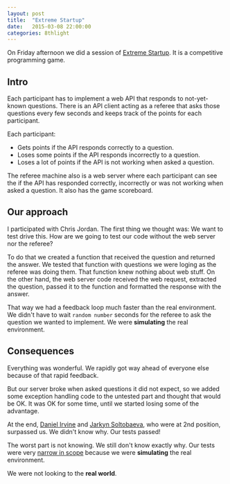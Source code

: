 ```yaml
---
layout: post
title:  "Extreme Startup"
date:   2015-03-08 22:00:00
categories: 8thlight
---
```

On Friday afternoon we did a session of [Extreme Startup][xs]. It is a competitive programming game.

[xs]: https://github.com/rchatley/extreme_startup

Intro
-----

Each participant has to implement a web API that responds to not-yet-known questions.
There is an API client acting as a referee that asks those questions every few seconds and keeps track of the points for each participant.

Each participant:

- Gets points if the API responds correctly to a question.
- Loses some points if the API responds incorrectly to a question.
- Loses a lot of points if the API is not working when asked a question.

The referee machine also is a web server where each participant can see the if the API has responded correctly, incorrectly or was not working when asked a question. It also has the game scoreboard.

Our approach
------------

I participated with Chris Jordan.
The first thing we thought was: We want to test drive this. How are we going to test our code without the web server nor the referee?

To do that we created a function that received the question and returned the answer.
We tested that function with questions we were loging as the referee was doing them.
That function knew nothing about web stuff.
On the other hand, the web server code received the web request, extracted the question, passed it to the function and formatted the response with the answer.

That way we had a feedback loop much faster than the real environment. We didn't have to wait `random number` seconds for the referee to ask the question we wanted to implement. We were **simulating** the real environment. 

Consequences
------------

Everything was wonderful. We rapidly got way ahead of everyone else because of that rapid feedback.

But our server broke when asked questions it did not expect, so we added some exception handling code to the untested part and thought that would be OK. It was OK for some time, until we started losing some of the advantage.

At the end, [Daniel Irvine][di] and [Jarkyn Soltobaeva][js], who were at 2nd position, surpassed us.
We didn't know why. Our tests passed! 

[di]: http://www.dirv.me/
[js]: http://indykid.github.io/

The worst part is not knowing. We still don't know exactly why. Our tests were very [narrow in scope][testscope] because we were **simulating** the real environment.

We were not looking to the **real world**. 

[testscope]: https://www.facebook.com/notes/kent-beck/making-making-manifesto/857477870951745

